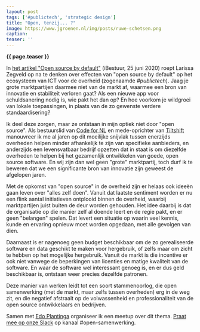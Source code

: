 ```yaml
---
layout: post
tags: ['#publictech', 'strategic design']
title: "Open, tenzij... ?"
image: https://www.jgroenen.nl/img/posts/ruwe-schetsen.png
caption:
teaser: ''
---
```

<strong>{{ page.teaser }}</strong>

In [het artikel "Open source by default"](https://ibestuur.nl/weblog/open-source-by-default) (iBestuur, 25 juni 2020) roept Larissa Zegveld op na te denken over effecten van "open source by default" op het ecosysteem van ICT voor de overheid (zogenaamde *#publictech*). Jaag je grote marktpartijen daarmee niet van de markt af, waarmee een bron van innovatie en stabiliteit verloren gaat? Als een nieuwe app voor schuldsanering nodig is, wie pakt het dan op? En hoe voorkom je wildgroei van lokale toepassingen, in plaats van de zo gewenste verdere standaardisering?

Ik deel deze zorgen, maar ze ontstaan in mijn optiek niet door "open source". Als bestuurslid van [Code for NL](https://codefor.nl) en mede-oprichter van [Tiltshift](https://www.tiltshift.nl) manouvreer ik me al jaren op dit moeilijke snijvlak tussen enerzijds overheden helpen minder afhankelijk te zijn van specifieke aanbieders, en anderzijds een levensvatbaar bedrijf opzetten dat in staat is om diezelfde overheden te helpen bij het gezamenlijk ontwikkelen van goede, open source software. En wij zijn dan wel geen "grote" marktpartij, toch durf ik te beweren dat we een significante bron van innovatie zijn geweest de afgelopen jaren.

Met de opkomst van "open source" in de overheid zijn er helaas ook ideeën gaan leven over "alles zelf doen". Vanuit dat laatste sentiment worden er nu een flink aantal initiatieven ontplooid binnen de overheid, waarbij marktpartijen juist buiten de deur worden gehouden. Het idee daarbij is dat de organisatie op die manier zelf al doende leert en de regie pakt, en er geen "belangen" spelen. Dat levert een situatie op waarin veel kennis, kunde en ervaring opnieuw moet worden opgedaan, met alle gevolgen van dien.

Daarnaast is er nagenoeg geen budget beschikbaar om de zo gerealiseerde software en data geschikt te maken voor hergebruik, of zelfs maar om zicht te hebben op het mogelijke hergebruik. Vanuit de markt is die incentive er ook niet vanwege de beperkingen van licenties en matige kwaliteit van de software. En waar de software wel interessant genoeg is, en er dus geld beschikbaar is, ontstaan weer precies dezelfde patronen.

Deze manier van werken leidt tot een soort stammenoorlog, die open samenwerking (met de markt, maar zelfs tussen overheden) erg in de weg zit, en die negatief afstraalt op de volwassenheid en professionaliteit van de open source ontwikkelaars en bedrijven.

Samen met [Edo Plantinga](https://ibestuur.nl/auteur/edo-plantinga) organiseer ik een meetup over dit thema. [Praat mee op onze Slack](https://praatmee.codefor.nl) op kanaal #open-samenwerking.

